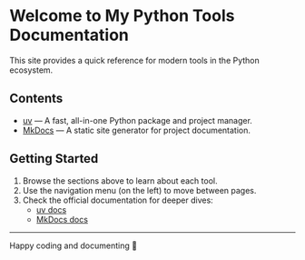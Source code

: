 # Welcome to My Python Tools Documentation

This site provides a quick reference for modern tools in the Python ecosystem.  

## Contents

- [uv](uv.md) — A fast, all-in-one Python package and project manager.  
- [MkDocs](mkdocs.md) — A static site generator for project documentation.  

## Getting Started

1. Browse the sections above to learn about each tool.  
2. Use the navigation menu (on the left) to move between pages.  
3. Check the official documentation for deeper dives:  
   - [uv docs](https://docs.astral.sh/uv/)  
   - [MkDocs docs](https://www.mkdocs.org/)  

---

Happy coding and documenting 🚀

